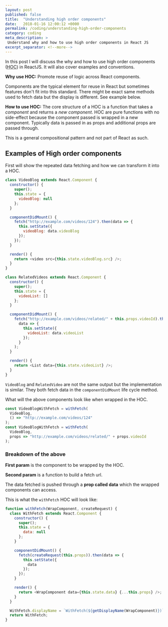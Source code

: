 ```yaml
---
layout: post
published: false
title:  "Understanding high order components"
date:   2018-01-16 12:00:12 +0000
permalink: /coding/understanding-high-order-components
category: coding
meta_description: >
 Understand why and how to use high order components in React JS 
excerpt_separator: <!--more-->
---
```


In this post I will discuss the why and how to use high order components (<abbr title="High Order Component">HOC</abbr>) in ReactJS.
It will also cover examples and conventions.

**Why use HOC:** Promote reuse of logic across React components.

Components are the typical element for reuse in React but sometimes features don't fit into this standard. There might be exact same methods used to fetch data but the display is different. See example below.

<!--more-->

**How to use HOC:** The core structure of a HOC is a function that takes a _component_ and returns a _new component_. HOC are pure functions with no side-effect because the component passed is wrapped in a new component. Typically data is passed in as props and additional props are passed through.

This is a general compositional pattern and not part of React as such.

## Examples of High order components

First will show the repeated data fetching and how we can transform it into a HOC.

```javascript
class VideoBlog extends React.Component {
  constructor() {
    super();
    this.state = {
      videoBlog: null
    };
  }

  componentDidMount() {
    fetch("http://example.com/videos/124").then(data => {
      this.setState({
        videoBlog: data.videoBlog
      });
    });
  }

  render() {
    return <video src={this.state.videoBlog.src} />;
  }
}

class RelatedVideos extends React.Component {
  constructor() {
    super();
    this.state = {
      videoList: []
    };
  }

  componentDidMount() {
    fetch("http://example.com/videos/related/" + this.props.videoId).then(
      data => {
        this.setState({
          videoList: data.videoList
        });
      }
    );
  }

  render() {
    return <List data={this.state.videoList} />;
  }
}
```

`VideoBlog` and `RelatedVideo` are not the same output but the implementation is similar. They both fetch data in the `componentDidMount` life cycle method.

What will the above components look like when wrapped in the HOC.

```javascript
const VideoBlogWithFetch = withFetch(
  VideoBlog,
  () => "http://example.com/videos/124"
);
const VideoBlogWithFetch = withFetch(
  VideoBlog,
  props => "http://example.com/videos/related/" + props.videoId
);
```

### Breakdown of the above

**First param** is the component to be wrapped by the HOC.

**Second param** is a function to build a fetch url.

The data fetched is pushed through a **prop called data** which the wrapped components can access.

This is what the `withFetch` HOC will look like:

```javascript
function withFetch(WrapComponent, createRequest) {
  class WithFetch extends React.Component {
    constructor() {
      super();
      this.state = {
        data: null
      };
    }

    componentDidMount() {
      fetch(createRequest(this.props)).then(data => {
        this.setState({
          data
        });
      });
    }

    render() {
      return <WrapComponent data={this.state.data} {...this.props} />;
    }
  }

  WithFetch.displayName = `WithFetch(${getDisplayName(WrapComponent)})`;
  return WithFetch;
}
```
